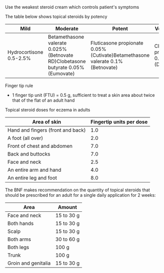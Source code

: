 Use the weakest steroid cream which controls patient's symptoms  
  
The table below shows topical steroids by potency  
  


| **Mild** | **Moderate** | **Potent** | **Very potent** |
| --- | --- | --- | --- |
| Hydrocortisone 0\.5\-2\.5% | Betamethasone valerate 0\.025% (Betnovate RD)Clobetasone butyrate 0\.05% (Eumovate) | Fluticasone propionate 0\.05% (Cutivate)Betamethasone valerate 0\.1% (Betnovate) | Clobetasol propionate 0\.05% (Dermovate) |

  
Finger tip rule  
* 1 finger tip unit (FTU) \= 0\.5 g, sufficient to treat a skin area about twice that of the flat of an adult hand

  
Topical steroid doses for eczema in adults  
  


| **Area of skin** | **Fingertip units per dose** |
| --- | --- |
| Hand and fingers (front and back) | 1\.0 |
| A foot (all over) | 2\.0 |
| Front of chest and abdomen | 7\.0 |
| Back and buttocks | 7\.0 |
| Face and neck | 2\.5 |
| An entire arm and hand | 4\.0 |
| An entire leg and foot | 8\.0 |

  
The BNF makes recommendation on the quantity of topical steroids that should be prescribed for an adult for a single daily application for 2 weeks:  
  


| **Area** | **Amount** |
| --- | --- |
| Face and neck | 15 to 30 g |
| Both hands | 15 to 30 g |
| Scalp | 15 to 30 g |
| Both arms | 30 to 60 g |
| Both legs | 100 g |
| Trunk | 100 g |
| Groin and genitalia | 15 to 30 g |

